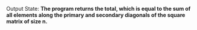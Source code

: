 Output State: **The program returns the total, which is equal to the sum of all elements along the primary and secondary diagonals of the square matrix of size n.**